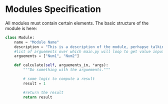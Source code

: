 # Modules Specification

All modules must contain certain elements. The basic structure of the module is here:

```python
class Module:
    name = "Module Name"
    description = "This is a description of the module, perhapse talking about what it does with the arguements."
    #list of arguements over which main.py will loop to get value inputs from the user.
    arguements = ["Num1", "Num2"]

    def calculate(self, arguements_in, *args):
        """Do something with the arguements."""

        # some logic to compute a result
        result = 1

        #return the result
        return result
```